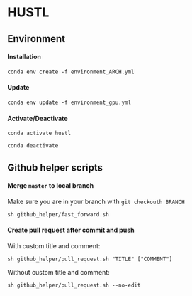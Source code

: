 # HUSTL

## Environment

#### Installation

`conda env create -f environment_ARCH.yml`

#### Update

`conda env update -f environment_gpu.yml`

#### Activate/Deactivate

`conda activate hustl`

`conda deactivate`

## Github helper scripts

#### Merge `master` to local branch

Make sure you are in your branch with `git checkouth BRANCH`

`sh github_helper/fast_forward.sh`

#### Create pull request after commit and push

With custom title and comment:

`sh github_helper/pull_request.sh "TITLE" ["COMMENT"]`

Without custom title and comment:

`sh github_helper/pull_request.sh --no-edit`